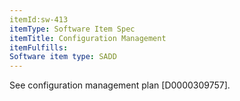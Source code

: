 ```yaml
---
itemId:sw-413
itemType: Software Item Spec
itemTitle: Configuration Management
itemFulfills: 
Software item type: SADD
---
```

See configuration management plan [D0000309757].